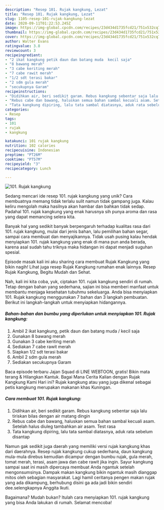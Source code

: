 ```yaml
---
description: "Resep 101. Rujak kangkung, Lezat"
title: "Resep 101. Rujak kangkung, Lezat"
slug: 1105-resep-101-rujak-kangkung-lezat
date: 2020-09-11T01:22:53.245Z
image: https://img-global.cpcdn.com/recipes/23d434d1735fcd21/751x532cq70/101-rujak-kangkung-foto-resep-utama.jpg
thumbnail: https://img-global.cpcdn.com/recipes/23d434d1735fcd21/751x532cq70/101-rujak-kangkung-foto-resep-utama.jpg
cover: https://img-global.cpcdn.com/recipes/23d434d1735fcd21/751x532cq70/101-rujak-kangkung-foto-resep-utama.jpg
author: Walter Evans
ratingvalue: 3.8
reviewcount: 3
recipeingredient:
- "2 ikat kangkung petik daun dan batang muda  kecil saja"
- "8 bawang merah"
- "3 cabe keriting merah"
- "7 cabe rawit merah"
- "1/2 sdt terasi bakar"
- "2 sdm gula merah"
- "secukupnya Garam"
recipeinstructions:
- "Didihkan air, beri sedikit garam. Rebus kangkung sebentar saja lalu tiriskan bilas dengan air matang dingin"
- "Rebus cabe dan bawang, haluskan semua bahan sambal kecuali asam. Setelah halus diuleg tambahkan air asam. Test rasa"
- "Tata kangkung dipiring, lalu tata sambal diatasnya, aduk rata sebelum disantap"
categories:
- Resep
tags:
- 101
- rujak
- kangkung

katakunci: 101 rujak kangkung 
nutrition: 102 calories
recipecuisine: Indonesian
preptime: "PT26M"
cooktime: "PT57M"
recipeyield: "3"
recipecategory: Lunch

---
```



![101. Rujak kangkung](https://img-global.cpcdn.com/recipes/23d434d1735fcd21/751x532cq70/101-rujak-kangkung-foto-resep-utama.jpg)

Sedang mencari ide resep 101. rujak kangkung yang unik? Cara membuatnya memang tidak terlalu sulit namun tidak gampang juga. Kalau keliru mengolah maka hasilnya akan hambar dan bahkan tidak sedap. Padahal 101. rujak kangkung yang enak harusnya sih punya aroma dan rasa yang dapat memancing selera kita.

Banyak hal yang sedikit banyak berpengaruh terhadap kualitas rasa dari 101. rujak kangkung, mulai dari jenis bahan, lalu pemilihan bahan segar, sampai cara membuat dan menyajikannya. Tidak usah pusing kalau hendak menyiapkan 101. rujak kangkung yang enak di mana pun anda berada, karena asal sudah tahu triknya maka hidangan ini dapat menjadi suguhan spesial.

Episode masak kali ini aku sharing cara membuat Rujak Kangkung yang bikin nagih! Lihat juga resep Rujak Kangkung rumahan enak lainnya. Resep Rujak Kangkung, Begitu Mudah dan Sehat.


Nah, kali ini kita coba, yuk, ciptakan 101. rujak kangkung sendiri di rumah. Tetap dengan bahan yang sederhana, sajian ini bisa memberi manfaat untuk membantu menjaga kesehatan tubuhmu sekeluarga. Anda bisa menyiapkan 101. Rujak kangkung menggunakan 7 bahan dan 3 langkah pembuatan. Berikut ini langkah-langkah untuk menyiapkan hidangannya.

<!--inarticleads1-->

##### Bahan-bahan dan bumbu yang diperlukan untuk menyiapkan 101. Rujak kangkung:

1. Ambil 2 ikat kangkung, petik daun dan batang muda / kecil saja
1. Gunakan 8 bawang merah
1. Gunakan 3 cabe keriting merah
1. Sediakan 7 cabe rawit merah
1. Siapkan 1/2 sdt terasi bakar
1. Ambil 2 sdm gula merah
1. Sediakan secukupnya Garam


Baca episode terbaru Jajan Squad di LINE WEBTOON, gratis! Bikin mata terang &amp; Hilangkan Kantuk. Bagai Mana Cerita Kalian dengan Rujak Kangkung Kami Hari ini? Rujak kangkung atau yang juga dikenal sebagai petis kangkung merupakan makanan khas Kuningan. 

<!--inarticleads2-->

##### Cara membuat 101. Rujak kangkung:

1. Didihkan air, beri sedikit garam. Rebus kangkung sebentar saja lalu tiriskan bilas dengan air matang dingin
1. Rebus cabe dan bawang, haluskan semua bahan sambal kecuali asam. Setelah halus diuleg tambahkan air asam. Test rasa
1. Tata kangkung dipiring, lalu tata sambal diatasnya, aduk rata sebelum disantap


Namun gak sedikit juga daerah yang memiliki versi rujak kangkung khas dari daerahnya. Resep rujak kangkung cukup sederhana, daun kangkung mula-mula direbus kemudian dicampur dengan bumbu rujak, gula merah, tomat merah, terasi, asam jawa dan cabe rawit jika ingin. Sayur kangkung sampai saat ini masih dipercaya membuat Anda ngantuk setelah mengonsumsinya. Dampak makan kangkung bikin ngantuk masih dianggap mitos oleh sebagian masyarakat. Lagi hamil ceritanya pengen makan rujak yang ada dikampung, berhubung disini ga ada jadi bikin sendiri dee.selengkapnya Anggita Ikuti. 

Bagaimana? Mudah bukan? Itulah cara menyiapkan 101. rujak kangkung yang bisa Anda lakukan di rumah. Selamat mencoba!
